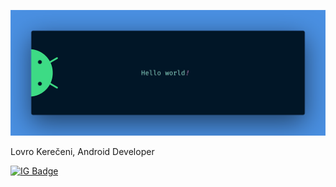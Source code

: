 ![](./assets/banner.png)

Lovro  Kerečeni, Android Developer

[![IG Badge](https://img.shields.io/badge/-lovro_kereceni-fb3958?style=flat-square&labelColor=fb3958&logo=instagram&logoColor=white)](https://www.instagram.com/lovro_kereceni)
